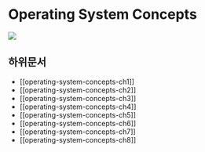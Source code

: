 # Operating System Concepts

![](https://media.wiley.com/product_data/coverImage300/55/11180937/1118093755.jpg)

## 하위문서

* [[operating-system-concepts-ch1]]
* [[operating-system-concepts-ch2]]
* [[operating-system-concepts-ch3]]
* [[operating-system-concepts-ch4]]
* [[operating-system-concepts-ch5]]
* [[operating-system-concepts-ch6]]
* [[operating-system-concepts-ch7]]
* [[operating-system-concepts-ch8]]
